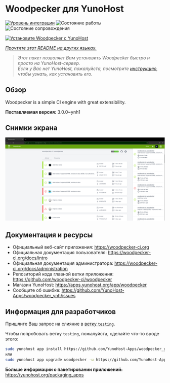 <!--
Важно: этот README был автоматически сгенерирован <https://github.com/YunoHost/apps/tree/master/tools/readme_generator>
Он НЕ ДОЛЖЕН редактироваться вручную.
-->

# Woodpecker для YunoHost

[![Уровень интеграции](https://apps.yunohost.org/badge/integration/woodpecker)](https://ci-apps.yunohost.org/ci/apps/woodpecker/)
![Состояние работы](https://apps.yunohost.org/badge/state/woodpecker)
![Состояние сопровождения](https://apps.yunohost.org/badge/maintained/woodpecker)

[![Установите Woodpecker с YunoHost](https://install-app.yunohost.org/install-with-yunohost.svg)](https://install-app.yunohost.org/?app=woodpecker)

*[Прочтите этот README на других языках.](./ALL_README.md)*

> *Этот пакет позволяет Вам установить Woodpecker быстро и просто на YunoHost-сервер.*  
> *Если у Вас нет YunoHost, пожалуйста, посмотрите [инструкцию](https://yunohost.org/install), чтобы узнать, как установить его.*

## Обзор

Woodpecker is a simple CI engine with great extensibility.


**Поставляемая версия:** 3.0.0~ynh1

## Снимки экрана

![Снимок экрана Woodpecker](./doc/screenshots/woodpecker.png)

## Документация и ресурсы

- Официальный веб-сайт приложения: <https://woodpecker-ci.org>
- Официальная документация пользователя: <https://woodpecker-ci.org/docs/intro>
- Официальная документация администратора: <https://woodpecker-ci.org/docs/administration>
- Репозиторий кода главной ветки приложения: <https://github.com/woodpecker-ci/woodpecker>
- Магазин YunoHost: <https://apps.yunohost.org/app/woodpecker>
- Сообщите об ошибке: <https://github.com/YunoHost-Apps/woodpecker_ynh/issues>

## Информация для разработчиков

Пришлите Ваш запрос на слияние в [ветку `testing`](https://github.com/YunoHost-Apps/woodpecker_ynh/tree/testing).

Чтобы попробовать ветку `testing`, пожалуйста, сделайте что-то вроде этого:

```bash
sudo yunohost app install https://github.com/YunoHost-Apps/woodpecker_ynh/tree/testing --debug
или
sudo yunohost app upgrade woodpecker -u https://github.com/YunoHost-Apps/woodpecker_ynh/tree/testing --debug
```

**Больше информации о пакетировании приложений:** <https://yunohost.org/packaging_apps>

